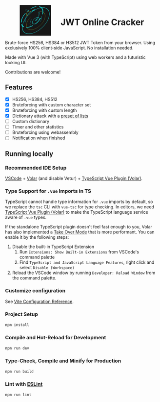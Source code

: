 <div style="display: flex; gap: 2rem; justify-content: center">
    <img src="./docs/logo.gif" height="100" />
    <h1>JWT Online Cracker</h1>
</div>

Brute-force HS256, HS384 or HS512 JWT Token from your browser. Using exclusively 100% client-side JavaScript. No installation needed.

Made with Vue 3 (with TypeScript) using web workers and a futuristic looking UI.

Contributions are welcome!

## Features
- [x] HS256, HS384, HS512
- [x] Bruteforcing with custom character set
- [x] Bruteforcing with custom length
- [x] Dictionary attack with a [preset of lists](https://github.com/danielmiessler/SecLists)
- [ ] Custom dictionary
- [ ] Timer and other statistics
- [ ] Bruteforcing using webassembly
- [ ] Notification when finished

## Running locally

### Recommended IDE Setup

[VSCode](https://code.visualstudio.com/) + [Volar](https://marketplace.visualstudio.com/items?itemName=Vue.volar) (and disable Vetur) + [TypeScript Vue Plugin (Volar)](https://marketplace.visualstudio.com/items?itemName=Vue.vscode-typescript-vue-plugin).

### Type Support for `.vue` Imports in TS

TypeScript cannot handle type information for `.vue` imports by default, so we replace the `tsc` CLI with `vue-tsc` for type checking. In editors, we need [TypeScript Vue Plugin (Volar)](https://marketplace.visualstudio.com/items?itemName=Vue.vscode-typescript-vue-plugin) to make the TypeScript language service aware of `.vue` types.

If the standalone TypeScript plugin doesn't feel fast enough to you, Volar has also implemented a [Take Over Mode](https://github.com/johnsoncodehk/volar/discussions/471#discussioncomment-1361669) that is more performant. You can enable it by the following steps:

1. Disable the built-in TypeScript Extension
   1. Run `Extensions: Show Built-in Extensions` from VSCode's command palette
   2. Find `TypeScript and JavaScript Language Features`, right click and select `Disable (Workspace)`
2. Reload the VSCode window by running `Developer: Reload Window` from the command palette.

### Customize configuration

See [Vite Configuration Reference](https://vitejs.dev/config/).

### Project Setup

```sh
npm install
```

### Compile and Hot-Reload for Development

```sh
npm run dev
```

### Type-Check, Compile and Minify for Production

```sh
npm run build
```

### Lint with [ESLint](https://eslint.org/)

```sh
npm run lint
```
